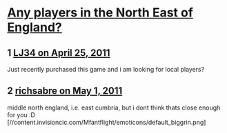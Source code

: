 # [Any players in the North East of England?](https://community.fantasyflightgames.com/topic/45745-any-players-in-the-north-east-of-england/)

## 1 [LJ34 on April 25, 2011](https://community.fantasyflightgames.com/topic/45745-any-players-in-the-north-east-of-england/?do=findComment&comment=458676)

Just recently purchased this game and i am looking for local players?

## 2 [richsabre on May 1, 2011](https://community.fantasyflightgames.com/topic/45745-any-players-in-the-north-east-of-england/?do=findComment&comment=461691)

middle north england, i.e. east cumbria, but i dont think thats close enough for you :D [//content.invisioncic.com/Mfantflight/emoticons/default_biggrin.png]

